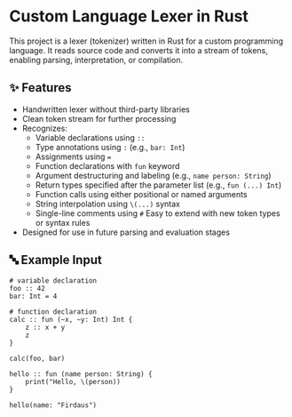# Custom Language Lexer in Rust

This project is a lexer (tokenizer) written in Rust for a custom programming language. It reads source code and converts it into a stream of tokens, enabling parsing, interpretation, or compilation.

## ✨ Features

- Handwritten lexer without third-party libraries
- Clean token stream for further processing
- Recognizes:
  - Variable declarations using `::`
  - Type annotations using `:` (e.g., `bar: Int`)
  - Assignments using `=`
  - Function declarations with `fun` keyword
  - Argument destructuring and labeling (e.g., `name person: String`)
  - Return types specified after the parameter list (e.g., `fun (...) Int`)
  - Function calls using either positional or named arguments
  - String interpolation using `\(...)` syntax
  - Single-line comments using `#` Easy to extend with new token types or syntax rules
- Designed for use in future parsing and evaluation stages

## 🔤 Example Input

```
# variable declaration
foo :: 42
bar: Int = 4

# function declaration
calc :: fun (~x, ~y: Int) Int {
    z :: x + y
    z
}

calc(foo, bar)

hello :: fun (name person: String) {
    print("Hello, \(person))
}

hello(name: "Firdaus")
```
